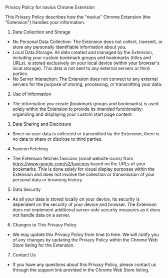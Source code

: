 Privacy Policy for navius Chrome Extension

  This Privacy Policy describes how the "navius" Chrome Extension (the "Extension")
  handles your information.

  1. Data Collection and Storage

   * No Personal Data Collection: The Extension does not collect, transmit, or store any
     personally identifiable information about you.
   * Local Data Storage: All data created and managed by the Extension, including your custom
     bookmark groups and bookmarks (titles and URLs), is stored exclusively on your local
     device (within your browser's local storage). This data is not sent to any external
     servers or third parties.
   * No Server Interaction: The Extension does not connect to any external servers for the
     purpose of storing, processing, or transmitting your data.

  2. Use of Information

   * The information you create (bookmark groups and bookmarks) is used solely within the
     Extension to provide its intended functionality: organizing and displaying your custom
     start page content.

  3. Data Sharing and Disclosure

   * Since no user data is collected or transmitted by the Extension, there is no data to
     share or disclose to third parties.

  4. Favicon Fetching

   * The Extension fetches favicons (small website icons) from
     https://www.google.com/s2/favicons based on the URLs of your bookmarks. This is done
     solely for visual display purposes within the Extension and does not involve the
     collection or transmission of your personal data or browsing history.

  5. Data Security

   * As all your data is stored locally on your device, its security is dependent on the
     security of your device and browser. The Extension does not implement additional
     server-side security measures as it does not handle data on a server.

  6. Changes to This Privacy Policy

   * We may update this Privacy Policy from time to time. We will notify you of any changes
     by updating the Privacy Policy within the Chrome Web Store listing for the Extension.

  7. Contact Us

   * If you have any questions about this Privacy Policy, please contact us through the
     support link provided in the Chrome Web Store listing.
     